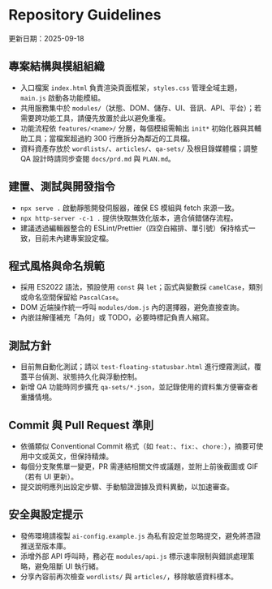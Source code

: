 # Repository Guidelines

更新日期：2025-09-18

## 專案結構與模組組織
- 入口檔案 `index.html` 負責渲染頁面框架，`styles.css` 管理全域主題，`main.js` 啟動各功能模組。
- 共用服務集中於 `modules/`（狀態、DOM、儲存、UI、音訊、API、平台）；若需要跨功能工具，請優先放置於此以避免重複。
- 功能流程依 `features/<name>/` 分層，每個模組需輸出 `init*` 初始化器與其輔助工具；當檔案超過約 300 行應拆分為鄰近的工具檔。
- 資料資產存放於 `wordlists/`、`articles/`、`qa-sets/` 及根目錄媒體檔；調整 QA 設計時請同步查閱 `docs/prd.md` 與 `PLAN.md`。

## 建置、測試與開發指令
- `npx serve .` 啟動靜態開發伺服器，確保 ES 模組與 fetch 來源一致。
- `npx http-server -c-1 .` 提供快取無效化版本，適合偵錯儲存流程。
- 建議透過編輯器整合的 ESLint/Prettier（四空白縮排、單引號）保持格式一致，目前未內建專案設定檔。

## 程式風格與命名規範
- 採用 ES2022 語法，預設使用 `const` 與 `let`；函式與變數採 `camelCase`，類別或命名空間保留給 `PascalCase`。
- DOM 近端操作統一呼叫 `modules/dom.js` 內的選擇器，避免直接查詢。
- 內嵌註解僅補充「為何」或 TODO，必要時標記負責人縮寫。

## 測試方針
- 目前無自動化測試；請以 `test-floating-statusbar.html` 進行煙霧測試，覆蓋平台偵測、狀態持久化與浮動控制。
- 新增 QA 功能時同步擴充 `qa-sets/*.json`，並記錄使用的資料集方便審查者重播情境。

## Commit 與 Pull Request 準則
- 依循類似 Conventional Commit 格式（如 `feat:`、`fix:`、`chore:`），摘要可使用中文或英文，但保持精煉。
- 每個分支聚焦單一變更，PR 需連結相關文件或議題，並附上前後截圖或 GIF（若有 UI 更新）。
- 提交說明應列出設定步驟、手動驗證證據及資料異動，以加速審查。

## 安全與設定提示
- 發佈環境請複製 `ai-config.example.js` 為私有設定並忽略提交，避免將憑證推送至版本庫。
- 添增外部 API 呼叫時，務必在 `modules/api.js` 標示速率限制與錯誤處理策略，避免阻斷 UI 執行緒。
- 分享內容前再次檢查 `wordlists/` 與 `articles/`，移除敏感資料樣本。
